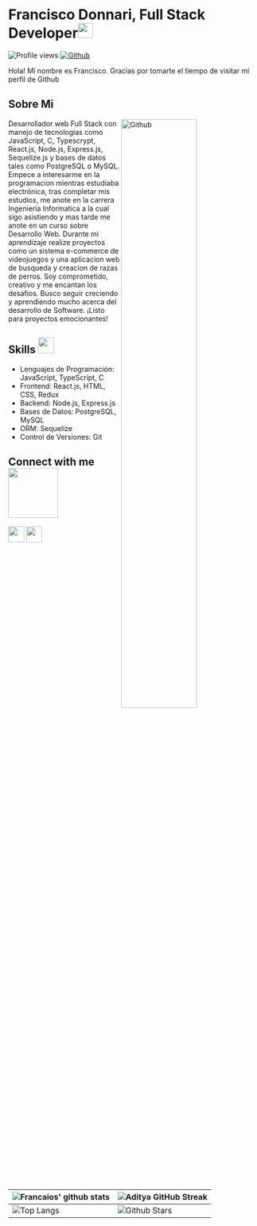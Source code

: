 
<h1> Francisco Donnari, Full Stack Developer<img src = "https://raw.githubusercontent.com/MartinHeinz/MartinHeinz/master/wave.gif" width = 30px> </h1>
<p align='center'>
</p>


![Profile views](https://visitor-badge.glitch.me/badge?page_id=Francaios.Francaios)
[![Github](https://img.shields.io/github/followers/Francaios?label=Follow&style=social)](https://github.com/Francaios)

<div size='20px'> Hola! Mi nombre es Francisco. Gracias por tomarte el tiempo de visitar mi perfil de Github 
</div>

<h2> Sobre Mi </h2>

<img width="55%" align="right" alt="Github" src="https://raw.githubusercontent.com/onimur/.github/master/.resources/git-header.svg" />

Desarrollador web Full Stack con manejo de tecnologias como JavaScript, C, Typescrypt, React.js, Node.js, Express.js, Sequelize.js y bases de datos tales como PostgreSQL o MySQL. Empece a interesarme en la programacion mientras estudiaba electrónica, tras completar mis estudios, me anote en la carrera Ingenieria Informatica a la cual sigo asistiendo y mas tarde me anote en un curso sobre Desarrollo Web. Durante mi aprendizaje realize proyectos como un sistema e-commerce de videojuegos y una aplicacion web de busqueda y creacion de razas de perros. Soy comprometido, creativo y me encantan los desafios. Busco seguir creciendo y aprendiendo mucho acerca del desarrollo de Software. ¡Listo para proyectos emocionantes!

<h2> Skills <img src = "https://media2.giphy.com/media/QssGEmpkyEOhBCb7e1/giphy.gif?cid=ecf05e47a0n3gi1bfqntqmob8g9aid1oyj2wr3ds3mg700bl&rid=giphy.gif" width = 32px> </h2>

- Lenguajes de Programación: JavaScript, TypeScript, C
- Frontend: React.js, HTML, CSS, Redux
- Backend: Node.js, Express.js
- Bases de Datos: PostgreSQL, MySQL
- ORM: Sequelize
- Control de Versiones: Git

<h2> Connect with me <img src='https://raw.githubusercontent.com/ShahriarShafin/ShahriarShafin/main/Assets/handshake.gif' width="100px"> </h2>
<a href = 'https://www.linkedin.com/in/francisco-donnari-72988620b/'> <img width = '32px' align= 'center' src="https://raw.githubusercontent.com/rahulbanerjee26/githubAboutMeGenerator/main/icons/linked-in-alt.svg"/></a> 
<a href = 'https://www.github.com/Francaios'> <img width = '32px' align= 'center' src="https://raw.githubusercontent.com/rahulbanerjee26/githubAboutMeGenerator/main/icons/github.svg"/></a>
  
<br>
<br>
  <br>

| ![Francaios' github stats](https://github-readme-stats.vercel.app/api?username=Francaios&show_icons=true&theme=tokyonight) | ![Aditya GitHub Streak](https://github-readme-streak-stats.herokuapp.com/?user=Francaios&theme=tokyonight) |
| --- | --- |
| ![Top Langs](https://github-readme-stats.vercel.app/api/top-langs/?username=Francaios&theme=tokyonight) | ![Github Stars](https://github-readme-stats.vercel.app/api?username=Francaios&show_icons=true&locale=en&count_private=true&hide_rank=true&custom_title=My%20GitHub%20Stats&disable_animations=true&theme=tokyonight) |

<br>
